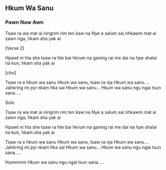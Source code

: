 ## Hkum Wa Sanu

### Pawn Naw Awn

Tsaw ra wa mat ai
ningrim rim ten kaw na
Nye a salum sai nhkawm
mat ai zawn nga, hkam sha yak ai

[Verse 2]

Hpawt ni hta she
tsaw ra hte bai hkrum na
ganing rai me dai na hpe
shalai na kun, hkam sha yak ai

[cho]

Tsaw ra e hkum wa sanu
Hkum wa sanu, tsaw ra nja
Hkum wa sanu....
Jahkring mi pyi nkam hka sai
Hkum wa sanu...
Hkum wa sanu ngu ngai
tsun sana.....

Solo

Tsaw ra wa mat ai
ningrim rim ten kaw na
Nye a salum sai nhkawm
mat ai zawn nga, hkam sha yak ai

Hpawt ni hta she
tsaw ra hte bai hkrum na
ganing rai me dai na hpe
shalai na kun, hkam sha yak ai

Tsaw ra e hkum wa sanu
Hkum wa sanu, tsaw ra nja
Hkum wa sanu....
Jahkring mi pyi nkam hka sai
Hkum wa sanu...
Hkum wa sanu ngu ngai
tsun sana.....

Hummmm
Hkum wa sanu ngu ngai
tsun sana.....
